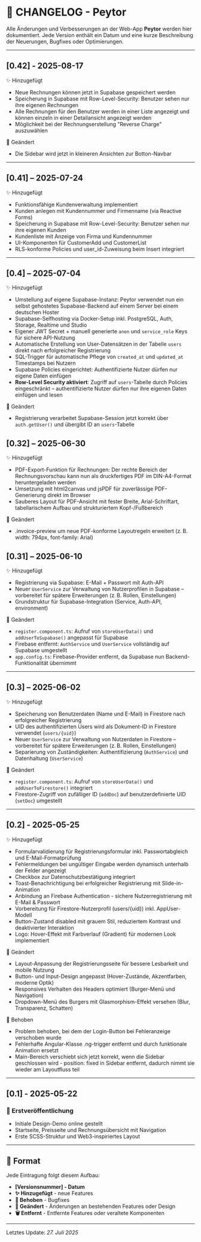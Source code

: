 # 📜 CHANGELOG - Peytor

Alle Änderungen und Verbesserungen an der Web-App **Peytor** werden hier dokumentiert. Jede Version enthält ein Datum und eine kurze Beschreibung der Neuerungen, Bugfixes oder Optimierungen.

---

##

## [0.42] - 2025-08-17

✨ Hinzugefügt

- Neue Rechnungen können jetzt in Supabase gespeichert werden
- Speicherung in Supabase mit Row-Level-Security: Benutzer sehen nur ihre eigenen Rechnungen
- Alle Rechnungen für den Benutzer werden in einer Liste angezeigt und können einzeln in einer Detailansicht 
angezeigt werden
- Möglichkeit bei der Rechnungserstellung "Reverse Charge" auszuwählen

🎨 Geändert

- Die Sidebar wird jetzt in kleineren Ansichten zur Botton-Navbar

---

##

## [0.41] – 2025-07-24

✨ Hinzugefügt

- Funktionsfähige Kundenverwaltung implementiert
- Kunden anlegen mit Kundennummer und Firmenname (via Reactive Forms)
- Speicherung in Supabase mit Row-Level-Security: Benutzer sehen nur ihre eigenen Kunden
- Kundenliste mit Anzeige von Firma und Kundennummer
- UI-Komponenten für CustomerAdd und CustomerList
- RLS-konforme Policies und user_id-Zuweisung beim Insert integriert

---

##

## [0.4] – 2025-07-04

✨ Hinzugefügt

- Umstellung auf eigene Supabase-Instanz: Peytor verwendet nun ein selbst gehostetes Supabase-Backend auf einem Server bei einem deutschen Hoster
- Supabase-Selfhosting via Docker-Setup inkl. PostgreSQL, Auth, Storage, Realtime und Studio
- Eigener JWT Secret + manuell generierte `anon` und `service_role` Keys für sichere API-Nutzung
- Automatische Erstellung von User-Datensätzen in der Tabelle `users` direkt nach erfolgreicher Registrierung
- SQL-Trigger für automatische Pflege von `created_at` und `updated_at` Timestamps bei Nutzern
- Supabase Policies eingerichtet: Authentifizierte Nutzer dürfen nur eigene Daten einfügen
- **Row-Level Security aktiviert**: Zugriff auf `users`-Tabelle durch Policies eingeschränkt – authentifizierte Nutzer dürfen nur ihre eigenen Daten einfügen und lesen

🎨 Geändert

- Registrierung verarbeitet Supabase-Session jetzt korrekt über `auth.getUser()` und übergibt ID an `users`-Tabelle

##

## [0.32] – 2025-06-30

✨ Hinzugefügt

- PDF-Export-Funktion für Rechnungen: Der rechte Bereich der Rechnungsvorschau kann nun als druckfertiges PDF im DIN-A4-Format heruntergeladen werden
- Umsetzung mit html2canvas und jsPDF für zuverlässige PDF-Generierung direkt im Browser
- Sauberes Layout für PDF-Ansicht mit fester Breite, Arial-Schriftart, tabellarischem Aufbau und strukturiertem Kopf-/Fußbereich

🎨 Geändert

- .invoice-preview um neue PDF-konforme Layoutregeln erweitert (z. B. width: 794px, font-family: Arial)

## 

## [0.31] – 2025-06-10

✨ Hinzugefügt

- Registrierung via Supabase: E-Mail + Passwort mit Auth-API
- Neuer `UserService` zur Verwaltung von Nutzerprofilen in Supabase – vorbereitet für spätere Erweiterungen (z. B. Rollen, Einstellungen)
- Grundstruktur für Supabase-Integration (Service, Auth-API, environment)

🎨 Geändert

- `register.component.ts`: Aufruf von `storeUserData()` und `addUserToSupabase()` angepasst für Supabase
- Firebase entfernt: `AuthService` und `UserService` vollständig auf Supabase umgestellt
- `app.config.ts`: Firebase-Provider entfernt, da Supabase nun Backend-Funktionalität übernimmt

---

## [0.3] – 2025-06-02

✨ Hinzugefügt

- Speicherung von Benutzerdaten (Name und E-Mail) in Firestore nach erfolgreicher Registrierung
- UID des authentifizierten Users wird als Dokument-ID in Firestore verwendet (`users/{uid}`)
- Neuer `UserService` zur Verwaltung von Nutzerdaten in Firestore – vorbereitet für spätere Erweiterungen (z. B. Rollen, Einstellungen)
- Separierung von Zuständigkeiten: Authentifizierung (`AuthService`) und Datenhaltung (`UserService`)

🎨 Geändert

- `register.component.ts`: Aufruf von `storeUserData()` und `addUserToFirestore()` integriert
- Firestore-Zugriff von zufälliger ID (`addDoc`) auf benutzerdefinierte UID (`setDoc`) umgestellt

---

## [0.2] - 2025-05-25

✨ Hinzugefügt

- Formularvalidierung für Registrierungsformular inkl. Passwortabgleich und E-Mail-Formatprüfung
- Fehlermeldungen bei ungültiger Eingabe werden dynamisch unterhalb der Felder angezeigt
- Checkbox zur Datenschutzbestätigung integriert
- Toast-Benachrichtigung bei erfolgreicher Registrierung mit Slide-in-Animation
- Anbindung an Firebase Authentication - sichere Nutzerregistrierung mit E-Mail & Passwort
- Vorbereitung für Firestore-Nutzerprofil (users/{uid}) inkl. AppUser-Modell
- Button-Zustand disabled mit grauem Stil, reduziertem Kontrast und deaktivierter Interaktion
- Logo: Hover-Effekt mit Farbverlauf (Gradient) für modernen Look implementiert

🎨 Geändert

- Layout-Anpassung der Registrierungsseite für bessere Lesbarkeit und mobile Nutzung
- Button- und Input-Design angepasst (Hover-Zustände, Akzentfarben, moderne Optik)
- Responsives Verhalten des Headers optimiert (Burger-Menü und Navigation)
- Dropdown-Menü des Burgers mit Glasmorphism-Effekt versehen (Blur, Transparenz, Schatten)

🐛 Behoben

- Problem behoben, bei dem der Login-Button bei Fehleranzeige verschoben wurde
- Fehlerhafte Angular-Klasse .ng-trigger entfernt und durch funktionale Animation ersetzt
- Main-Bereich verschiebt sich jetzt korrekt, wenn die Sidebar geschlossen wird - position: fixed in Sidebar entfernt, dadurch nimmt sie wieder am Layoutfluss teil

---

## [0.1] - 2025-05-22
### 🚀 Erstveröffentlichung
- Initiale Design-Demo online gestellt
- Startseite, Preisseite und Rechnungsübersicht mit Navigation
- Erste SCSS-Struktur und Web3-inspiriertes Layout

---

## 🔧 Format

Jede Eintragung folgt diesem Aufbau:
- **[Versionsnummer] - Datum**
- **✨ Hinzugefügt** - neue Features
- **🐛 Behoben** - Bugfixes
- **🎨 Geändert** - Änderungen an bestehenden Features oder Design
- **🗑️ Entfernt** - Entfernte Features oder veraltete Komponenten

---

Letztes Update: *27. Juli 2025*
